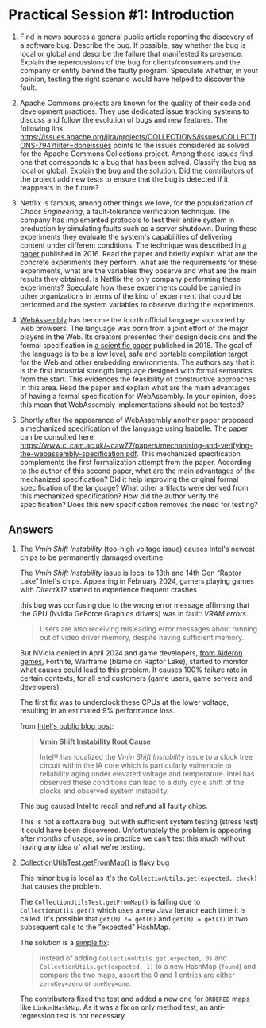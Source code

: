 # Practical Session #1: Introduction

1. Find in news sources a general public article reporting the discovery of a software bug. Describe the bug. If possible, say whether the bug is local or global and describe the failure that manifested its presence. Explain the repercussions of the bug for clients/consumers and the company or entity behind the faulty program. Speculate whether, in your opinion, testing the right scenario would have helped to discover the fault.

2. Apache Commons projects are known for the quality of their code and development practices. They use dedicated issue tracking systems to discuss and follow the evolution of bugs and new features. The following link <https://issues.apache.org/jira/projects/COLLECTIONS/issues/COLLECTIONS-794?filter=doneissues> points to the issues considered as solved for the Apache Commons Collections project. Among those issues find one that corresponds to a bug that has been solved. Classify the bug as local or global. Explain the bug and the solution. Did the contributors of the project add new tests to ensure that the bug is detected if it reappears in the future?

3. Netflix is famous, among other things we love, for the popularization of *Chaos Engineering*, a fault-tolerance verification technique. The company has implemented protocols to test their entire system in production by simulating faults such as a server shutdown. During these experiments they evaluate the system's capabilities of delivering content under different conditions. The technique was described in [a paper](https://arxiv.org/ftp/arxiv/papers/1702/1702.05843.pdf) published in 2016. Read the paper and briefly explain what are the concrete experiments they perform, what are the requirements for these experiments, what are the variables they observe and what are the main results they obtained. Is Netflix the only company performing these experiments? Speculate how these experiments could be carried in other organizations in terms of the kind of experiment that could be performed and the system variables to observe during the experiments.

4. [WebAssembly](https://webassembly.org/) has become the fourth official language supported by web browsers. The language was born from a joint effort of the major players in the Web. Its creators presented their design decisions and the formal specification in [a scientific paper](https://people.mpi-sws.org/~rossberg/papers/Haas,%20Rossberg,%20Schuff,%20Titzer,%20Gohman,%20Wagner,%20Zakai,%20Bastien,%20Holman%20-%20Bringing%20the%20Web%20up%20to%20Speed%20with%20WebAssembly.pdf) published in 2018. The goal of the language is to be a low level, safe and portable compilation target for the Web and other embedding environments. The authors say that it is the first industrial strength language designed with formal semantics from the start. This evidences the feasibility of constructive approaches in this area. Read the paper and explain what are the main advantages of having a formal specification for WebAssembly. In your opinion, does this mean that WebAssembly implementations should not be tested?

5. Shortly after the appearance of WebAssembly another paper proposed a mechanized specification of the language using Isabelle. The paper can be consulted here: <https://www.cl.cam.ac.uk/~caw77/papers/mechanising-and-verifying-the-webassembly-specification.pdf>. This mechanized specification complements the first formalization attempt from the paper. According to the author of this second paper, what are the main advantages of the mechanized specification? Did it help improving the original formal specification of the language? What other artifacts were derived from this mechanized specification? How did the author verify the specification? Does this new specification removes the need for testing?

## Answers

1. The *Vmin Shift Instability* (too-high voltage issue) causes Intel's newest chips to be permanently damaged overtime.

    The *Vmin Shift Instability* issue is local to 13th and 14th Gen “Raptor Lake” Intel's chips.
    Appearing in February 2024, gamers playing games with *DirectX12* started to experience frequent crashes

    this bug was confusing due to the wrong error message affirming that the GPU (Nvidia GeForce Graphics drivers) was in fault: *VRAM errors*.

    > Users are also receiving misleading error messages about running out of video driver memory, despite having sufficient memory.

    But NVidia denied in April 2024 and game developers, [from Alderon games](https://alderongames.com/intel-crashes), Fortnite, Warframe (blame on Raptor Lake), started to monitor what causes could lead to this problem.
    It causes 100% failure rate in certain contexts, for all end customers (game users, game servers and developers).

    The first fix was to underclock these CPUs at the lower voltage, resulting in an estimated 9% performance loss.

    from [Intel's public blog post](https://community.intel.com/t5/Blogs/Tech-Innovation/Client/Intel-Core-13th-and-14th-Gen-Desktop-Instability-Root-Cause/post/1633239):

    > **Vmin Shift Instability Root Cause**
    >
    > Intel® has localized the *Vmin Shift Instability* issue to a clock tree circuit within the IA core which is particularly vulnerable to reliability aging under elevated voltage and temperature. Intel has observed these conditions can lead to a duty cycle shift of the clocks and observed system instability.

    This bug caused Intel to recall and refund all faulty chips.

    This is not a software bug, but with sufficient system testing (stress test) it could have been discovered.
    Unfortunately the problem is appearing after months of usage, so in practice we can't test this much without having any idea of what we're testing.

2. [CollectionUtilsTest.getFromMap() is flaky](https://issues.apache.org/jira/browse/COLLECTIONS-775) bug

    This minor bug is local as it's the `CollectionUtils.get(expected, check)` that causes the problem.

    The `CollectionUtilsTest.getFromMap()` is failing due to `CollectionUtils.get()` which uses a new Java Iterator each time it is called. It's possible that `get(0) != get(0)` and `get(0) = get(1)` in two subsequent calls to the "expected" HashMap.

    The solution is a [simple fix](https://github.com/apache/commons-collections/pull/200):

    > instead of adding `CollectionUtils.get(expected, 0)` and `CollectionUtils.get(expected, 1)` to a new HashMap (`found`) and compare the two maps, assert the 0 and 1 entries are either `zeroKey=zero` or `oneKey=one`.

    The contributors fixed the test and added a new one for `ORDERED` maps like `LinkedHashMap`.
    As it was a fix on only method test, an anti-regression test is not necessary.
